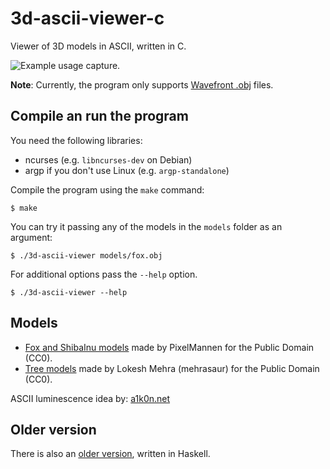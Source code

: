 # 3d-ascii-viewer-c

Viewer of 3D models in ASCII, written in C.

![Example usage capture.](capture.gif)

**Note**: Currently, the program only supports [Wavefront .obj](https://en.wikipedia.org/wiki/Wavefront_.obj_file) files.

## Compile an run the program

You need the following libraries:
  - ncurses (e.g. `libncurses-dev` on Debian)
  - argp if you don't use Linux (e.g. `argp-standalone`)

Compile the program using the `make` command:

```
$ make
```

You can try it passing any of the models in the `models` folder as an argument:

```
$ ./3d-ascii-viewer models/fox.obj
```

For additional options pass the `--help` option.

```
$ ./3d-ascii-viewer --help
```

## Models

* [Fox and ShibaInu models](https://opengameart.org/content/fox-and-shiba) made by PixelMannen for the Public Domain (CC0).
* [Tree models](https://opengameart.org/content/fox-trees-pack) made by Lokesh Mehra (mehrasaur) for the Public Domain (CC0).

ASCII luminescence idea by: [a1k0n.net](https://www.a1k0n.net/2011/07/20/donut-math.html)

## Older version

There is also an [older version](https://github.com/autopawn/3d-ascii-viewer-haskell), written in Haskell.
